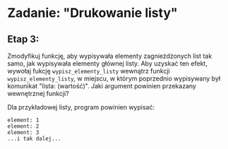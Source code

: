 # Zadanie: "Drukowanie listy"

## Etap 3:
Zmodyfikuj funkcję, aby wypisywała elementy zagnieżdżonych list tak samo, jak wypisywała elementy głównej listy. Aby uzyskać ten efekt, wywołaj fukcję `wypisz_elementy_listy` wewnątrz funkcji `wypisz_elementy_listy`, w miejscu, w którym poprzednio wypisywany był komunikat "lista: (wartość)". Jaki argument powinien przekazany wewnętrznej funkcji?

Dla przykładowej listy, program powinien wypisać:
```
element: 1
element: 2
element: 3
...i tak dalej...
```
